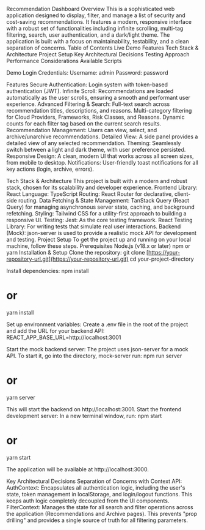 Recommendation Dashboard
Overview
This is a sophisticated web application designed to display, filter, and manage a list of security and cost-saving recommendations. It features a modern, responsive interface with a robust set of functionalities including infinite scrolling, multi-tag filtering, search, user authentication, and a dark/light theme. The application is built with a focus on maintainability, testability, and a clean separation of concerns.
Table of Contents
Live Demo
Features
Tech Stack & Architecture
Project Setup
Key Architectural Decisions
Testing Approach
Performance Considerations
Available Scripts

Demo
Login Credentials:
Username: admin
Password: password


Features
Secure Authentication: Login system with token-based authentication (JWT).
Infinite Scroll: Recommendations are loaded automatically as the user scrolls, ensuring a smooth and performant user experience.
Advanced Filtering & Search:
Full-text search across recommendation titles, descriptions, and reasons.
Multi-category filtering for Cloud Providers, Frameworks, Risk Classes, and Reasons.
Dynamic counts for each filter tag based on the current search results.
Recommendation Management: Users can view, select, and archive/unarchive recommendations.
Detailed View: A side panel provides a detailed view of any selected recommendation.
Theming: Seamlessly switch between a light and dark theme, with user preference persisted.
Responsive Design: A clean, modern UI that works across all screen sizes, from mobile to desktop.
Notifications: User-friendly toast notifications for all key actions (login, archive, errors).


Tech Stack & Architecture
This project is built with a modern and robust stack, chosen for its scalability and developer experience.
Frontend Library: React
Language: TypeScript
Routing: React Router for declarative, client-side routing.
Data Fetching & State Management: TanStack Query (React Query) for managing asynchronous server state, caching, and background refetching.
Styling: Tailwind CSS for a utility-first approach to building a responsive UI.
Testing:
Jest: As the core testing framework.
React Testing Library: For writing tests that simulate real user interactions.
Backend (Mock): json-server is used to provide a realistic mock API for development and testing.
Project Setup
To get the project up and running on your local machine, follow these steps.
Prerequisites
Node.js (v18.x or later)
npm or yarn
Installation & Setup
Clone the repository:
git clone [https://your-repository-url.git](https://your-repository-url.git)
cd your-project-directory


Install dependencies:
npm install
# or
yarn install


Set up environment variables:
Create a .env file in the root of the project and add the URL for your backend API:
REACT_APP_BASE_URL=http://localhost:3001


Start the mock backend server:
The project uses json-server for a mock API. To start it, go into the directory, mock-server
run:
npm run server
# or
yarn server

This will start the backend on http://localhost:3001.
Start the frontend development server:
In a new terminal window, run:
npm start
# or
yarn start

The application will be available at http://localhost:3000.

Key Architectural Decisions
Separation of Concerns with Context API:
AuthContext: Encapsulates all authentication logic, including the user's state, token management in localStorage, and login/logout functions. This keeps auth logic completely decoupled from the UI components.
FilterContext: Manages the state for all search and filter operations across the application (Recommendations and Archive pages). This prevents "prop drilling" and provides a single source of truth for all filtering parameters.
